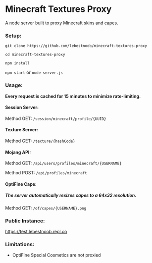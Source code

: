 # Minecraft Textures Proxy

A node server built to proxy Minecraft skins and capes.

### Setup:

`git clone https://github.com/lebestnoob/minecraft-textures-proxy`

`cd minecraft-textures-proxy`

`npm install`

`npm start` or `node server.js`

### Usage:

**Every request is cached for **15** minutes to minimize rate-limiting.**

#### Session Server:

Method GET: `/session/minecraft/profile/{UUID}`

#### Texture Server:

Method GET: `/texture/{hashCode}`

#### Mojang API:

Method GET: `/api/users/profiles/minecraft/{USERNAME}`

Method POST: `/api/profiles/minecraft`

#### OptiFine Cape:

##### The server automatically resizes capes to a 64x32 resolution.

Method GET: `/of/capes/{USERNAME}.png`

### Public Instance:

https://test.lebestnoob.repl.co

### Limitations:

- OptiFine Special Cosmetics are not proxied
